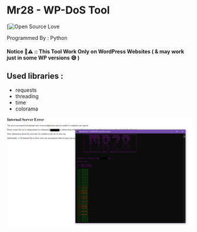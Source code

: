 # Mr28 - WP-DoS Tool
[![Open Source Love](https://camo.githubusercontent.com/38f5db5524ba43e7262dfbca1f7d3631ba127fb1596785dfd707d5fc671821c9/687474703a2f2f466f7254686542616467652e636f6d2f696d616765732f6261646765732f6d6164652d776974682d707974686f6e2e737667)

Programmed By : Python

#### Notice 🛑⚠ ::  This Tool Work Only on WordPress Websites ( & may work just in some WP versions 😅 )

## Used libraries :
- requests
- threading
- time
- colorama

![program pic](https://github.com/JUSTSAIF/wp-ss-dos/blob/main/pic.png?raw=true)




